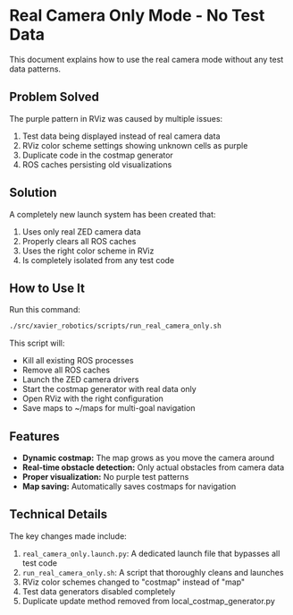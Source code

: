 # Real Camera Only Mode - No Test Data

This document explains how to use the real camera mode without any test data patterns.

## Problem Solved

The purple pattern in RViz was caused by multiple issues:

1. Test data being displayed instead of real camera data
2. RViz color scheme settings showing unknown cells as purple
3. Duplicate code in the costmap generator
4. ROS caches persisting old visualizations

## Solution

A completely new launch system has been created that:

1. Uses only real ZED camera data
2. Properly clears all ROS caches
3. Uses the right color scheme in RViz
4. Is completely isolated from any test code

## How to Use It

Run this command:

```bash
./src/xavier_robotics/scripts/run_real_camera_only.sh
```

This script will:
- Kill all existing ROS processes
- Remove all ROS caches
- Launch the ZED camera drivers
- Start the costmap generator with real data only
- Open RViz with the right configuration
- Save maps to ~/maps for multi-goal navigation

## Features

- **Dynamic costmap:** The map grows as you move the camera around
- **Real-time obstacle detection:** Only actual obstacles from camera data
- **Proper visualization:** No purple test patterns
- **Map saving:** Automatically saves costmaps for navigation

## Technical Details

The key changes made include:

1. `real_camera_only.launch.py`: A dedicated launch file that bypasses all test code
2. `run_real_camera_only.sh`: A script that thoroughly cleans and launches
3. RViz color schemes changed to "costmap" instead of "map"
4. Test data generators disabled completely
5. Duplicate update method removed from local_costmap_generator.py

